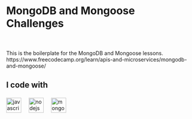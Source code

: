<br clear="both">

<h1 align="left">MongoDB and Mongoose Challenges</h1>

###

<br clear="both">

<p align="left">This is the boilerplate for the MongoDB and Mongoose lessons. https://www.freecodecamp.org/learn/apis-and-microservices/mongodb-and-mongoose/</p>

###

<h2 align="left">I code with</h2>

###

<div align="left">
  <img src="https://cdn.jsdelivr.net/gh/devicons/devicon/icons/javascript/javascript-original.svg" height="40" alt="javascript logo"  />
  <img width="12" />
  <img src="https://cdn.jsdelivr.net/gh/devicons/devicon/icons/nodejs/nodejs-original.svg" height="40" alt="nodejs logo"  />
  <img width="12" />
  <img src="https://cdn.jsdelivr.net/gh/devicons/devicon/icons/mongodb/mongodb-original.svg" height="40" alt="mongodb logo"  />
</div>

###
